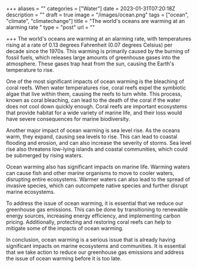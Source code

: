 +++
aliases = ""
categories = ["Water"]
date = 2023-01-31T07:20:18Z
description = ""
draft = true
image = "/images/ocean.png"
tags = ["ocean", "climate", "climatechange"]
title = "The world's oceans are warming at an alarming rate "
type = "post"
url = ""

+++
The world's oceans are warming at an alarming rate, with temperatures rising at a rate of 0.13 degrees Fahrenheit (0.07 degrees Celsius) per decade since the 1970s. This warming is primarily caused by the burning of fossil fuels, which releases large amounts of greenhouse gases into the atmosphere. These gases trap heat from the sun, causing the Earth's temperature to rise.

One of the most significant impacts of ocean warming is the bleaching of coral reefs. When water temperatures rise, coral reefs expel the symbiotic algae that live within them, causing the reefs to turn white. This process, known as coral bleaching, can lead to the death of the coral if the water does not cool down quickly enough. Coral reefs are important ecosystems that provide habitat for a wide variety of marine life, and their loss would have severe consequences for marine biodiversity.

Another major impact of ocean warming is sea level rise. As the oceans warm, they expand, causing sea levels to rise. This can lead to coastal flooding and erosion, and can also increase the severity of storms. Sea level rise also threatens low-lying islands and coastal communities, which could be submerged by rising waters.

Ocean warming also has significant impacts on marine life. Warming waters can cause fish and other marine organisms to move to cooler waters, disrupting entire ecosystems. Warmer waters can also lead to the spread of invasive species, which can outcompete native species and further disrupt marine ecosystems.

To address the issue of ocean warming, it is essential that we reduce our greenhouse gas emissions. This can be done by transitioning to renewable energy sources, increasing energy efficiency, and implementing carbon pricing. Additionally, protecting and restoring coral reefs can help to mitigate some of the impacts of ocean warming.

In conclusion, ocean warming is a serious issue that is already having significant impacts on marine ecosystems and communities. It is essential that we take action to reduce our greenhouse gas emissions and address the issue of ocean warming before it is too late.
